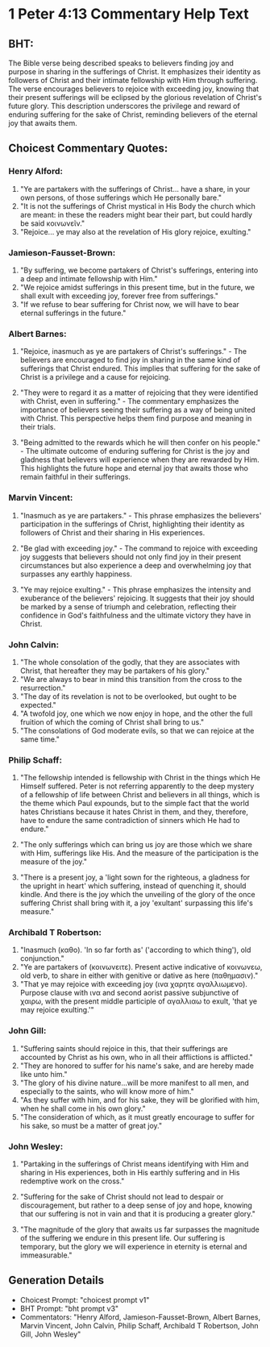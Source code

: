 # 1 Peter 4:13 Commentary Help Text

## BHT:
The Bible verse being described speaks to believers finding joy and purpose in sharing in the sufferings of Christ. It emphasizes their identity as followers of Christ and their intimate fellowship with Him through suffering. The verse encourages believers to rejoice with exceeding joy, knowing that their present sufferings will be eclipsed by the glorious revelation of Christ's future glory. This description underscores the privilege and reward of enduring suffering for the sake of Christ, reminding believers of the eternal joy that awaits them.

## Choicest Commentary Quotes:
### Henry Alford:
1. "Ye are partakers with the sufferings of Christ... have a share, in your own persons, of those sufferings which He personally bare." 
2. "It is not the sufferings of Christ mystical in His Body the church which are meant: in these the readers might bear their part, but could hardly be said κοινωνεῖν." 
3. "Rejoice... ye may also at the revelation of His glory rejoice, exulting."

### Jamieson-Fausset-Brown:
1. "By suffering, we become partakers of Christ's sufferings, entering into a deep and intimate fellowship with Him."
2. "We rejoice amidst sufferings in this present time, but in the future, we shall exult with exceeding joy, forever free from sufferings."
3. "If we refuse to bear suffering for Christ now, we will have to bear eternal sufferings in the future."

### Albert Barnes:
1. "Rejoice, inasmuch as ye are partakers of Christ's sufferings." - The believers are encouraged to find joy in sharing in the same kind of sufferings that Christ endured. This implies that suffering for the sake of Christ is a privilege and a cause for rejoicing.

2. "They were to regard it as a matter of rejoicing that they were identified with Christ, even in suffering." - The commentary emphasizes the importance of believers seeing their suffering as a way of being united with Christ. This perspective helps them find purpose and meaning in their trials.

3. "Being admitted to the rewards which he will then confer on his people." - The ultimate outcome of enduring suffering for Christ is the joy and gladness that believers will experience when they are rewarded by Him. This highlights the future hope and eternal joy that awaits those who remain faithful in their sufferings.

### Marvin Vincent:
1. "Inasmuch as ye are partakers." - This phrase emphasizes the believers' participation in the sufferings of Christ, highlighting their identity as followers of Christ and their sharing in His experiences.

2. "Be glad with exceeding joy." - The command to rejoice with exceeding joy suggests that believers should not only find joy in their present circumstances but also experience a deep and overwhelming joy that surpasses any earthly happiness.

3. "Ye may rejoice exulting." - This phrase emphasizes the intensity and exuberance of the believers' rejoicing. It suggests that their joy should be marked by a sense of triumph and celebration, reflecting their confidence in God's faithfulness and the ultimate victory they have in Christ.

### John Calvin:
1. "The whole consolation of the godly, that they are associates with Christ, that hereafter they may be partakers of his glory."
2. "We are always to bear in mind this transition from the cross to the resurrection."
3. "The day of its revelation is not to be overlooked, but ought to be expected."
4. "A twofold joy, one which we now enjoy in hope, and the other the full fruition of which the coming of Christ shall bring to us."
5. "The consolations of God moderate evils, so that we can rejoice at the same time."

### Philip Schaff:
1. "The fellowship intended is fellowship with Christ in the things which He Himself suffered. Peter is not referring apparently to the deep mystery of a fellowship of life between Christ and believers in all things, which is the theme which Paul expounds, but to the simple fact that the world hates Christians because it hates Christ in them, and they, therefore, have to endure the same contradiction of sinners which He had to endure." 

2. "The only sufferings which can bring us joy are those which we share with Him, sufferings like His. And the measure of the participation is the measure of the joy."

3. "There is a present joy, a 'light sown for the righteous, a gladness for the upright in heart' which suffering, instead of quenching it, should kindle. And there is the joy which the unveiling of the glory of the once suffering Christ shall bring with it, a joy 'exultant' surpassing this life's measure."

### Archibald T Robertson:
1. "Inasmuch (καθο). 'In so far forth as' ('according to which thing'), old conjunction." 
2. "Ye are partakers of (κοινωνειτε). Present active indicative of κοινωνεω, old verb, to share in either with genitive or dative as here (παθημασιν)." 
3. "That ye may rejoice with exceeding joy (ινα χαρητε αγαλλιωμενο). Purpose clause with ινα and second aorist passive subjunctive of χαιρω, with the present middle participle of αγαλλιαω to exult, 'that ye may rejoice exulting.'"

### John Gill:
1. "Suffering saints should rejoice in this, that their sufferings are accounted by Christ as his own, who in all their afflictions is afflicted."
2. "They are honored to suffer for his name's sake, and are hereby made like unto him."
3. "The glory of his divine nature...will be more manifest to all men, and especially to the saints, who will know more of him."
4. "As they suffer with him, and for his sake, they will be glorified with him, when he shall come in his own glory."
5. "The consideration of which, as it must greatly encourage to suffer for his sake, so must be a matter of great joy."

### John Wesley:
1. "Partaking in the sufferings of Christ means identifying with Him and sharing in His experiences, both in His earthly suffering and in His redemptive work on the cross." 

2. "Suffering for the sake of Christ should not lead to despair or discouragement, but rather to a deep sense of joy and hope, knowing that our suffering is not in vain and that it is producing a greater glory." 

3. "The magnitude of the glory that awaits us far surpasses the magnitude of the suffering we endure in this present life. Our suffering is temporary, but the glory we will experience in eternity is eternal and immeasurable."


## Generation Details
- Choicest Prompt: "choicest prompt v1"
- BHT Prompt: "bht prompt v3"
- Commentators: "Henry Alford, Jamieson-Fausset-Brown, Albert Barnes, Marvin Vincent, John Calvin, Philip Schaff, Archibald T Robertson, John Gill, John Wesley"
